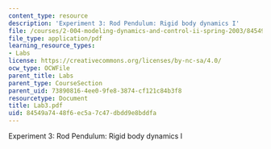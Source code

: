```yaml
---
content_type: resource
description: 'Experiment 3: Rod Pendulum: Rigid body dynamics I'
file: /courses/2-004-modeling-dynamics-and-control-ii-spring-2003/84549a7448f6ec5a7c47dbdd9e8bddfa_Lab3.pdf
file_type: application/pdf
learning_resource_types:
- Labs
license: https://creativecommons.org/licenses/by-nc-sa/4.0/
ocw_type: OCWFile
parent_title: Labs
parent_type: CourseSection
parent_uid: 73890816-4ee0-9fe8-3874-cf121c84b3f8
resourcetype: Document
title: Lab3.pdf
uid: 84549a74-48f6-ec5a-7c47-dbdd9e8bddfa
---
```

Experiment 3: Rod Pendulum: Rigid body dynamics I
